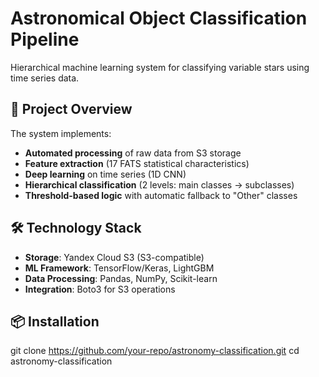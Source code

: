 # Astronomical Object Classification Pipeline

Hierarchical machine learning system for classifying variable stars using time series data.

## 📌 Project Overview

The system implements:
- **Automated processing** of raw data from S3 storage
- **Feature extraction** (17 FATS statistical characteristics)
- **Deep learning** on time series (1D CNN)
- **Hierarchical classification** (2 levels: main classes → subclasses)
- **Threshold-based logic** with automatic fallback to "Other" classes

## 🛠 Technology Stack
- **Storage**: Yandex Cloud S3 (S3-compatible)
- **ML Framework**: TensorFlow/Keras, LightGBM
- **Data Processing**: Pandas, NumPy, Scikit-learn
- **Integration**: Boto3 for S3 operations

## 📦 Installation
git clone https://github.com/your-repo/astronomy-classification.git
cd astronomy-classification